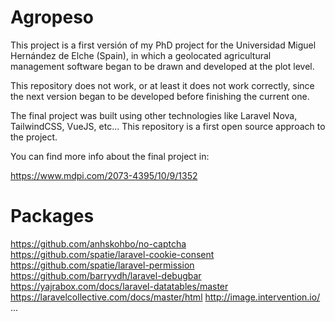 # Agropeso
This project is a first versión of my PhD project for the Universidad Miguel Hernández de Elche (Spain), in which a geolocated agricultural management software began to be drawn and developed at the plot level. 

This repository does not work, or at least it does not work correctly, since the next version began to be developed before finishing the current one.

The final project was built using other technologies like Laravel Nova, TailwindCSS, VueJS, etc... This repository is a first open source approach to the project. 

You can find more info about the final project in: 

https://www.mdpi.com/2073-4395/10/9/1352


# Packages 
https://github.com/anhskohbo/no-captcha
https://github.com/spatie/laravel-cookie-consent
https://github.com/spatie/laravel-permission
https://github.com/barryvdh/laravel-debugbar
https://yajrabox.com/docs/laravel-datatables/master
https://laravelcollective.com/docs/master/html
http://image.intervention.io/
...


